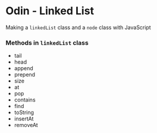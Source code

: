 # Odin - Linked List  
Making a `linkedList` class and a `node` class with JavaScript

### Methods in `linkedList` class
- tail
- head
- append
- prepend
- size
- at
- pop
- contains
- find
- toString
- insertAt
- removeAt